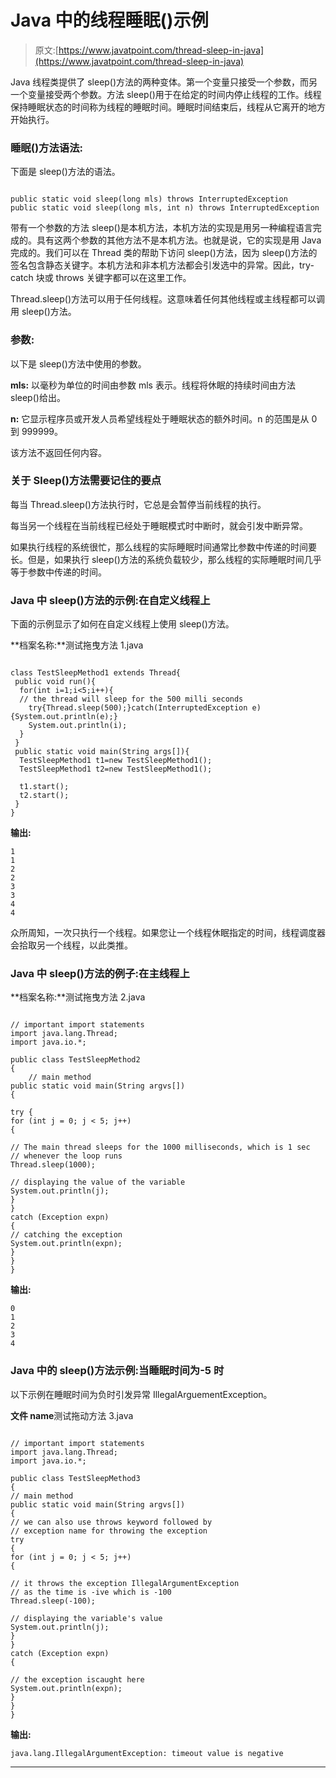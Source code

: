 # Java 中的线程睡眠()示例

> 原文:[https://www.javatpoint.com/thread-sleep-in-java](https://www.javatpoint.com/thread-sleep-in-java)

Java 线程类提供了 sleep()方法的两种变体。第一个变量只接受一个参数，而另一个变量接受两个参数。方法 sleep()用于在给定的时间内停止线程的工作。线程保持睡眠状态的时间称为线程的睡眠时间。睡眠时间结束后，线程从它离开的地方开始执行。

### 睡眠()方法语法:

下面是 sleep()方法的语法。

```

public static void sleep(long mls) throws InterruptedException 
public static void sleep(long mls, int n) throws InterruptedException 

```

带有一个参数的方法 sleep()是本机方法，本机方法的实现是用另一种编程语言完成的。具有这两个参数的其他方法不是本机方法。也就是说，它的实现是用 Java 完成的。我们可以在 Thread 类的帮助下访问 sleep()方法，因为 sleep()方法的签名包含静态关键字。本机方法和非本机方法都会引发选中的异常。因此，try-catch 块或 throws 关键字都可以在这里工作。

Thread.sleep()方法可以用于任何线程。这意味着任何其他线程或主线程都可以调用 sleep()方法。

### 参数:

以下是 sleep()方法中使用的参数。

**mls:** 以毫秒为单位的时间由参数 mls 表示。线程将休眠的持续时间由方法 sleep()给出。

**n:** 它显示程序员或开发人员希望线程处于睡眠状态的额外时间。n 的范围是从 0 到 999999。

该方法不返回任何内容。

### 关于 Sleep()方法需要记住的要点

每当 Thread.sleep()方法执行时，它总是会暂停当前线程的执行。

每当另一个线程在当前线程已经处于睡眠模式时中断时，就会引发中断异常。

如果执行线程的系统很忙，那么线程的实际睡眠时间通常比参数中传递的时间要长。但是，如果执行 sleep()方法的系统负载较少，那么线程的实际睡眠时间几乎等于参数中传递的时间。

### Java 中 sleep()方法的示例:在自定义线程上

下面的示例显示了如何在自定义线程上使用 sleep()方法。

**档案名称:**测试拖曳方法 1.java

```

class TestSleepMethod1 extends Thread{  
 public void run(){  
  for(int i=1;i<5;i++){ 
  // the thread will sleep for the 500 milli seconds 
    try{Thread.sleep(500);}catch(InterruptedException e){System.out.println(e);}  
    System.out.println(i);  
  }  
 }  
 public static void main(String args[]){  
  TestSleepMethod1 t1=new TestSleepMethod1();  
  TestSleepMethod1 t2=new TestSleepMethod1();  

  t1.start();  
  t2.start();  
 }  
}  

```

**输出:**

```
1
1
2
2
3
3
4
4

```

众所周知，一次只执行一个线程。如果您让一个线程休眠指定的时间，线程调度器会拾取另一个线程，以此类推。

### Java 中 sleep()方法的例子:在主线程上

**档案名称:**测试拖曳方法 2.java

```

// important import statements
import java.lang.Thread;
import java.io.*;

public class TestSleepMethod2
{
    // main method
public static void main(String argvs[])
{

try {
for (int j = 0; j < 5; j++)
{

// The main thread sleeps for the 1000 milliseconds, which is 1 sec
// whenever the loop runs
Thread.sleep(1000);

// displaying the value of the variable
System.out.println(j);
}
}
catch (Exception expn) 
{
// catching the exception
System.out.println(expn);
}
}
}

```

**输出:**

```
0
1
2
3
4

```

### Java 中的 sleep()方法示例:当睡眠时间为-5 时

以下示例在睡眠时间为负时引发异常 IllegalArguementException。

**文件 name**测试拖动方法 3.java

```

// important import statements
import java.lang.Thread;
import java.io.*;

public class TestSleepMethod3
{
// main method
public static void main(String argvs[])
{
// we can also use throws keyword followed by
// exception name for throwing the exception
try 
{
for (int j = 0; j < 5; j++) 
{

// it throws the exception IllegalArgumentException
// as the time is -ive which is -100
Thread.sleep(-100);

// displaying the variable's value
System.out.println(j);
}
}
catch (Exception expn) 
{

// the exception iscaught here 
System.out.println(expn);
}
}
}

```

**输出:**

```
java.lang.IllegalArgumentException: timeout value is negative

```

* * *